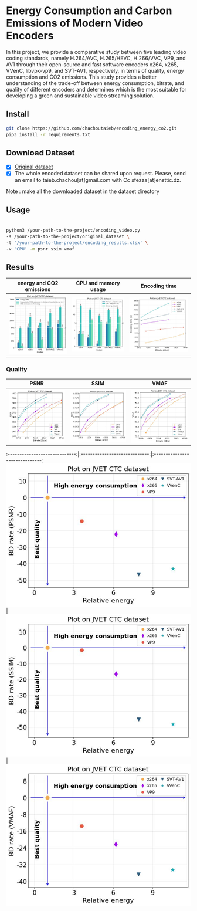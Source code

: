 # Energy Consumption and Carbon Emissions of Modern Video Encoders
In this project, we provide a comparative study between five leading video coding standards, namely H.264/AVC, H.265/HEVC, H.266/VVC, VP9, and AV1 through their open-source and fast software encoders x264, x265, VVenC, libvpx-vp9, and SVT-AV1, respectively, in terms of quality, energy consumption and CO2 emissions. This study provides a better understanding of the trade-off between energy consumption, bitrate, and quality of different encoders and determines which is the most suitable for developing a green and sustainable video streaming solution.

## Install 


```bash
git clone https://github.com/chachoutaieb/encoding_energy_co2.git
pip3 install -r requirements.txt

```

## Download Dataset

- [x] [Original dataset](https://jvet.hhi.fraunhofer.de/)
- [x] The whole encoded dataset can be shared upon request. Please, send an email to taieb.chachou[at]gmail.com with Cc sfezza[at]ensttic.dz.

Note : make all the downloaded dataset in the dataset directory

## Usage

```bash

python3 /your-path-to-the-project/encoding_video.py
-s /your-path-to-the-project/original_dataset \
-t '/your-path-to-the-project/encoding_results.xlsx' \
-v 'CPU' -m psnr ssim vmaf

```
## Results

  energy and CO2 emissions     |  CPU and memory usage         |  Encoding time                | 
:-----------------------------:|:-----------------------------:|:-----------------------------:
 ![](figures/Bar_dataset.jpg)  | ![](figures/bar_cpu_memory_time.jpg)  |  ![](figures/line_dataset_time.jpg)   


 
 ### Quality
 
 
   PSNR     |  SSIM         |  VMAF                | 
:-----------------------------:|:-----------------------------:|:-----------------------------:
 ![](figures/line_dataset_PSNR.jpg)  | ![](figures/line_dataset_SSIM.jpg)  |  ![](figures/line_dataset_VMAF.jpg)   
 
     
:-----------------------------:|:-----------------------------:|:------------------------------:
![](figures/dataset_BD_rate_(PSNR)_relative_Energy.jpg)  | ![](figures/dataset_BD_rate_(SSIM)_relative_Energy.jpg)  |  ![](figures/dataset_BD_rate_(VMAF)_relative_Energy.jpg)   


